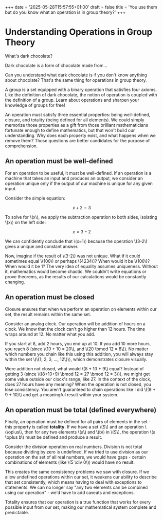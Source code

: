+++
date = '2025-05-28T15:57:55+01:00'
draft = false 
title = 'You use them but do you know what an operation is in group theory?'
+++


# Understanding Operations in Group Theory

What's dark chocolate?

Dark chocolate is a form of chocolate made from...

Can you understand what dark chocolate is if you don't know anything about chocolate? That's the same thing for operations in group theory.

A group is a set equipped with a binary operation that satisfies four axioms. Like the definition of dark chocolate, the notion of operation is coupled with the definition of a group. Learn about operations and sharpen your knowledge of groups for free!

An operation must satisfy three essential properties: being well-defined, closure, and totality (being defined for all elements). We could simply memorize those properties as a gift from those brilliant mathematicians fortunate enough to define mathematics, but that won't build our understanding. Why does each property exist, and what happens when we remove them? Those questions are better candidates for the purpose of comprehension.

## An operation must be well-defined 

For an operation to be useful, it must be well-defined. If an operation is a machine that takes an input and produces an output, we consider an operation unique only if the output of our machine is unique for any given input.

Consider the simple equation:

$$x+2=3$$

To solve for \\(x\\), we apply the subtraction operation to both sides, isolating \\(x\\) on the left side:

$$x=3-2$$

We can confidently conclude that \\(x=1\\) because the operation \\(3-2\\) gives a unique and constant answer.

Now, imagine if the result of \\(3-2\\) was not unique. What if it could sometimes equal \\(100\\) or perhaps \\(4234\\)?  When would it be \\(100\\)? When would it be 1? The very idea of equality assumes uniqueness. Without it, mathematics would become chaotic. We couldn't write equations or prove theorems, as the results of our calculations would be constantly changing.

## An operation must be closed 

Closure ensures that when we perform an operation on elements within our set, the result remains within the same set.

Consider an analog clock. Our operation will be addition of hours on a clock. We know that the clock can't go higher than 12 hours. The time wraps around at 12. No matter what you add.

If you start at 8, add 2 hours, you end up at 10. If you add 10 more hours, you reach 8 (since \\(10 + 10 = 20\\), and \\(20 \bmod 12 = 8\\)). No matter which numbers you chain like this using this addition, you will always stay within the set \\(\\{1, 2, 3, ..., 12\\}\\), which demonstrates closure visually.

Were addition not closed, what would \\(8 + 10 + 9\\) equal? Instead of getting 3 (since \\((8+10+9) \bmod 12 = 27 \bmod 12 = 3\\)), we might get some value outside our clock's range, like 27. In the context of the clock, does 27 hours have any meaning? When the operation is not closed, you lose consistency. You aren't guaranteed to chain operations like I did \\((8 + 9 + 10)\\) and get a meaningful result within your system.

## An operation must be total (defined everywhere)

Finally, an operation must be defined for all pairs of elements in the set - this property is called **totality**. If we have a set \\(S\\) and an operation \\(\oplus\\), then for any two elements \\(a\\) and \\(b\\) in \\(S\\), the operation \\(a \oplus b\\) must be defined and produce a result.

Consider the division operation on real numbers. Division is not total because dividing by zero is undefined. If we tried to use division as our operation on the set of all real numbers, we would have gaps - certain combinations of elements (like \\(5 \div 0\\)) would have no result.

This creates the same consistency problems we saw with closure. If we allow undefined operations within our set, it weakens our ability to describe that set consistently, which means having to deal with exceptions to statements. We can no longer say "any two elements can be combined using our operation" - we'd have to add caveats and exceptions.

Totality ensures that our operation is a true function that works for every possible input from our set, making our mathematical system complete and predictable.
